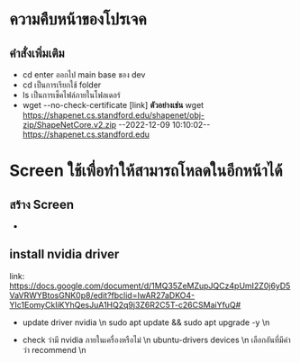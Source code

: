 # ความคืบหน้าของโปรเจค

## **คำสั่งเพิ่มเติม** 
* cd enter ออกไป main base ของ dev 
* cd เป็นการเรียกใช้ folder 
* ls เป็นการเช็คไฟล์ภายในโฟลเดอร์ 
* wget --no-check-certificate [link] 
**ตัวอย่างเช่น** 
wget https://shapenet.cs.standford.edu/shapenet/obj-zip/ShapeNetCore.v2.zip 
--2022-12-09 10:10:02-- https://shapenet.cs.standford.edu 

# Screen ใช้เพื่อทำให้สามารถโหลดในอีกหน้าได้ 
## สร้าง Screen 
- 









## install nvidia driver 
link: https://docs.google.com/document/d/1MQ35ZeMZupJQCz4pUmI2Z0j6yD5VaVRWYBtosGNK0p8/edit?fbclid=IwAR27aDKO4-YIc1EomyCkIiKYhQesJuA1HQ2q9j3Z6R2C5T-c26CSMaiYfuQ# 

* update driver nvidia \n
sudo apt update && sudo apt upgrade -y \n

* check ว่ามี nvidia ภายในเครื่องหรือไม่ \n
ubuntu-drivers devices \n
เลือกอันที่มีคำว่า recommend \n



